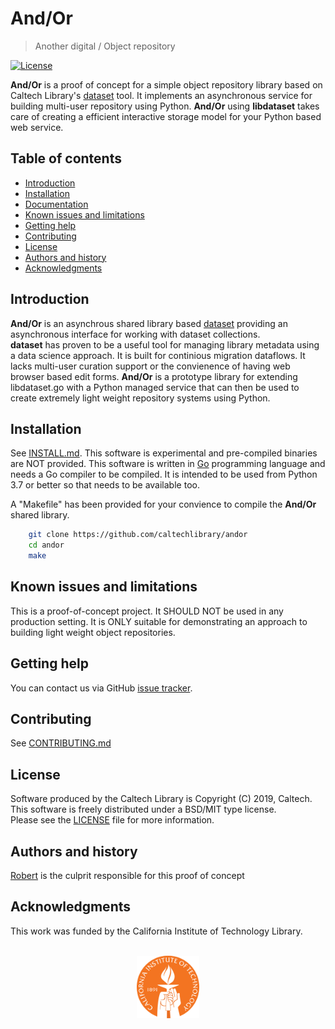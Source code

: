 And/Or
=====================================================

> <span class="red">An</span>other <span class="red">d</span>igital / <span class="red">O</span>bject <span class="red">r</span>epository

[![License](https://img.shields.io/badge/License-BSD%203--Clause-blue.svg?style=flat-square)](https://choosealicense.com/licenses/bsd-3-clause)

<!-- [![Latest release](https://img.shields.io/badge/Latest_release-0.0.1-b44e88.svg?style=flat-square)](http://shields.io) -->



**And/Or** is a proof of concept for a simple object repository library
based on Caltech Library's [dataset](https://caltechlibrary.github.io/dataset)
tool.  It implements an asynchronous service for building multi-user repository using Python. __And/Or__ using **libdataset** takes care of creating a efficient interactive storage model for your Python based web service.


Table of contents
-----------------

* [Introduction](#introduction)
* [Installation](install.html)
* [Documentation](docs/)
* [Known issues and limitations](#known-issues-and-limitations)
* [Getting help](#getting-help)
* [Contributing](contributing.html)
* [License](#license)
* [Authors and history](#authors-and-history)
* [Acknowledgments](#authors-and-acknowledgments)


Introduction
------------

**And/Or** is an asynchrous shared library based 
[dataset](https://github.com/caltechlibrary/dataset) providing
an asynchronous interface for working with dataset collections.  
__dataset__ has proven to be a useful tool for managing library 
metadata using a data science approach.  It is built for continious 
migration dataflows.  It lacks multi-user curation support or the 
convienence of having web browser based edit forms. **And/Or** is a 
prototype library for extending libdataset.go with a Python managed
service that can then be used to create extremely light weight repository
systems using Python.


Installation
------------

See [INSTALL.md](install.html). This software is experimental
and pre-compiled binaries are NOT provided.  This software is written in 
[Go](https://golang.org) programming language and needs a Go compiler
to be compiled. It is intended to be used from Python 3.7 or better so
that needs to be available too.

A "Makefile" has been provided for your convience to compile the **And/Or**
shared library.

```bash
    git clone https://github.com/caltechlibrary/andor 
    cd andor
    make
```



Known issues and limitations
----------------------------

This is a proof-of-concept project. It SHOULD NOT be used
in any production setting.  It is ONLY suitable for demonstrating
an approach to building light weight object repositories.

Getting help
------------

You can contact us via GitHub [issue tracker](https://github.com/caltechlibrary/andor/issues).

Contributing
------------

See [CONTRIBUTING.md](contributing.html)


License
-------

Software produced by the Caltech Library is Copyright (C) 2019, Caltech.  
This software is freely distributed under a BSD/MIT type license.  
Please see the [LICENSE](LICENSE) file for more information.


Authors and history
---------------------------

[Robert](https://rsdoiel.github.io) is the culprit responsible 
for this proof of concept


Acknowledgments
---------------

This work was funded by the California Institute of Technology Library.

<div align="center">
  <br>
  <a href="https://www.caltech.edu">
    <img width="100" height="100" src="assets/caltech-round.svg">
  </a>
</div>


